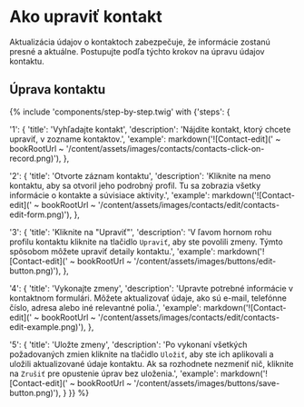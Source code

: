 # Ako upraviť kontakt

Aktualizácia údajov o kontaktoch zabezpečuje, že informácie zostanú presné a aktuálne. Postupujte podľa týchto krokov na úpravu údajov kontaktu.

## Úprava kontaktu

{% include 'components/step-by-step.twig' with {'steps': {

  '1': {
    'title': 'Vyhľadajte kontakt',
    'description': 'Nájdite kontakt, ktorý chcete upraviť, v zozname kontaktov.',
    'example': markdown('![Contact-edit](' ~ bookRootUrl ~ '/content/assets/images/contacts/contacts-click-on-record.png)'),
  },

  '2': {
    'title': 'Otvorte záznam kontaktu',
    'description': 'Kliknite na meno kontaktu, aby sa otvoril jeho podrobný profil. Tu sa zobrazia všetky informácie o kontakte a súvisiace aktivity.',
    'example': markdown('![Contact-edit](' ~ bookRootUrl ~ '/content/assets/images/contacts/edit/contacts-edit-form.png)'),
  },

  '3': {
    'title': 'Kliknite na "Upraviť"',
    'description': 'V ľavom hornom rohu profilu kontaktu kliknite na tlačidlo `Upraviť`, aby ste povolili zmeny. Týmto spôsobom môžete upraviť detaily kontaktu.',
    'example': markdown('![Contact-edit](' ~ bookRootUrl ~ '/content/assets/images/buttons/edit-button.png)'),
  },

  '4': {
    'title': 'Vykonajte zmeny',
    'description': 'Upravte potrebné informácie v kontaktnom formulári. Môžete aktualizovať údaje, ako sú e-mail, telefónne číslo, adresa alebo iné relevantné polia.',
    'example': markdown('![Contact-edit](' ~ bookRootUrl ~ '/content/assets/images/contacts/edit/contacts-edit-example.png)'),
  },

  '5': {
    'title': 'Uložte zmeny',
    'description': 'Po vykonaní všetkých požadovaných zmien kliknite na tlačidlo `Uložiť`, aby ste ich aplikovali a uložili aktualizované údaje kontaktu. Ak sa rozhodnete nezmeniť nič, kliknite na `Zrušiť` pre opustenie úprav bez uloženia.',
    'example': markdown('![Contact-edit](' ~ bookRootUrl ~ '/content/assets/images/buttons/save-button.png)'),
  }
}} %}
